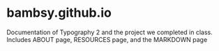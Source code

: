 # bambsy.github.io
Documentation of Typography 2 and the project we completed in class.
Includes ABOUT page, RESOURCES page, and the MARKDOWN page

